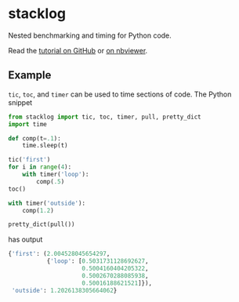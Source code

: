 # stacklog
Nested benchmarking and timing for Python code.

Read the [tutorial on GitHub](docs/tutorial.ipynb) or [on nbviewer](http://nbviewer.ipython.org/github/ajfriend/stacklog/blob/master/docs/tutorial.ipynb).

## Example
`tic`, `toc`, and `timer` can be used to time sections of code. The Python snippet
```python
from stacklog import tic, toc, timer, pull, pretty_dict
import time

def comp(t=.1):
    time.sleep(t)

tic('first')
for i in range(4):
    with timer('loop'):
        comp(.5)
toc()

with timer('outside'):
    comp(1.2)

pretty_dict(pull())
```

has output

```python
{'first': (2.004528045654297,
           {'loop': [0.5031731128692627,
                     0.5004160404205322,
                     0.5002670288085938,
                     0.50016188621521]}),
 'outside': 1.2026138305664062}
```
